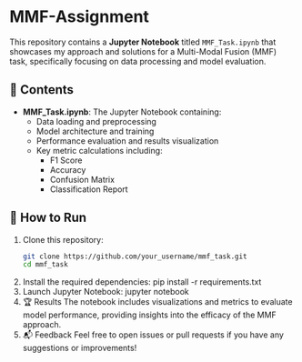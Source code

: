 # MMF-Assignment

This repository contains a **Jupyter Notebook** titled `MMF_Task.ipynb` that showcases my approach and solutions for a Multi-Modal Fusion (MMF) task, specifically focusing on data processing and model evaluation.

## 📑 Contents
- **MMF_Task.ipynb**: The Jupyter Notebook containing:
  - Data loading and preprocessing
  - Model architecture and training
  - Performance evaluation and results visualization
  - Key metric calculations including:
    - F1 Score
    - Accuracy
    - Confusion Matrix
    - Classification Report

## 🚀 How to Run

1. Clone this repository:
   ```bash
   git clone https://github.com/your_username/mmf_task.git
   cd mmf_task
2. Install the required dependencies:
pip install -r requirements.txt
3. Launch Jupyter Notebook:
jupyter notebook
4. 🏆 Results
The notebook includes visualizations and metrics to evaluate model performance, providing insights into the efficacy of the MMF approach.
5. 📬 Feedback
Feel free to open issues or pull requests if you have any suggestions or improvements!
